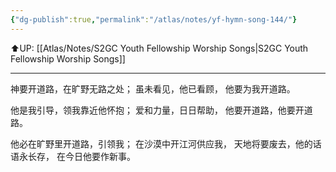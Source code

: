 ```yaml
---
{"dg-publish":true,"permalink":"/atlas/notes/yf-hymn-song-144/"}
---
```


⬆️UP: [[Atlas/Notes/S2GC Youth Fellowship Worship Songs\|S2GC Youth Fellowship Worship Songs]]

---

神要开道路，在旷野无路之处；
虽未看见，他已看顾，
他要为我开道路。

他是我引导，领我靠近他怀抱；
爱和力量，日日帮助，
他要开道路，他要开道路。

他必在旷野里开道路，引领我；
在沙漠中开江河供应我，
天地将要废去，他的话语永长存，
在今日他要作新事。